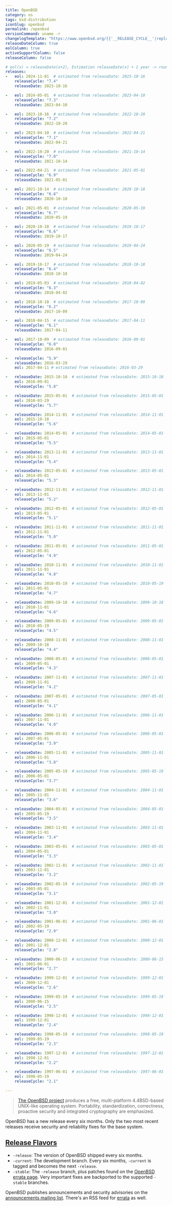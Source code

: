 ```yaml
---
title: OpenBSD
category: os
tags: bsd-distribution
iconSlug: openbsd
permalink: /openbsd
versionCommand: uname -r
changelogTemplate: "https://www.openbsd.org/{{'__RELEASE_CYCLE__'|replace:'.',''}}.html"
releaseDateColumn: true
eolColumn: true
activeSupportColumn: false
releaseColumn: false

# eol(x) = releaseDate(x+2), Estimation releaseDate(x) + 1 year -> round to first of next month
releases:
-   eol: 2024-11-01  # estimated from releaseDate: 2023-10-16
    releaseCycle: "7.4"
    releaseDate: 2023-10-16

-   eol: 2024-05-01  # estimated from releaseDate: 2023-04-10
    releaseCycle: "7.3"
    releaseDate: 2023-04-10

-   eol: 2023-10-16  # estimated from releaseDate: 2022-10-20
    releaseCycle: "7.2"
    releaseDate: 2022-10-20

-   eol: 2023-04-10  # estimated from releaseDate: 2022-04-21
    releaseCycle: "7.1"
    releaseDate: 2022-04-21

-   eol: 2022-10-20  # estimated from releaseDate: 2021-10-14
    releaseCycle: "7.0"
    releaseDate: 2021-10-14

-   eol: 2022-04-21  # estimated from releaseDate: 2021-05-01
    releaseCycle: "6.9"
    releaseDate: 2021-05-01

-   eol: 2021-10-14  # estimated from releaseDate: 2020-10-18
    releaseCycle: "6.8"
    releaseDate: 2020-10-18

-   eol: 2021-05-01  # estimated from releaseDate: 2020-05-19
    releaseCycle: "6.7"
    releaseDate: 2020-05-19

-   eol: 2020-10-18  # estimated from releaseDate: 2019-10-17
    releaseCycle: "6.6"
    releaseDate: 2019-10-17

-   eol: 2020-05-19  # estimated from releaseDate: 2019-04-24
    releaseCycle: "6.5"
    releaseDate: 2019-04-24

-   eol: 2019-10-17  # estimated from releaseDate: 2018-10-18
    releaseCycle: "6.4"
    releaseDate: 2018-10-18

-   eol: 2019-05-03  # estimated from releaseDate: 2018-04-02
    releaseCycle: "6.3"
    releaseDate: 2018-04-02

-   eol: 2018-10-18  # estimated from releaseDate: 2017-10-09
    releaseCycle: "6.2"
    releaseDate: 2017-10-09

-   eol: 2018-04-15  # estimated from releaseDate: 2017-04-11
    releaseCycle: "6.1"
    releaseDate: 2017-04-11

-   eol: 2017-10-09  # estimated from releaseDate: 2016-09-01
    releaseCycle: "6.0"
    releaseDate: 2016-09-01

-   releaseCycle: "5.9"
    releaseDate: 2016-03-29
    eol: 2017-04-11 # estimated from releaseDate: 2016-03-29

-   releaseDate: 2015-10-18  # estimated from releaseDate: 2015-10-18
    eol: 2016-09-01
    releaseCycle: "5.8"

-   releaseDate: 2015-05-01  # estimated from releaseDate: 2015-05-01
    eol: 2016-03-29
    releaseCycle: "5.7"

-   releaseDate: 2014-11-01  # estimated from releaseDate: 2014-11-01
    eol: 2015-10-18
    releaseCycle: "5.6"

-   releaseDate: 2014-05-01  # estimated from releaseDate: 2014-05-01
    eol: 2015-05-01
    releaseCycle: "5.5"

-   releaseDate: 2013-11-01  # estimated from releaseDate: 2013-11-01
    eol: 2014-11-01
    releaseCycle: "5.4"

-   releaseDate: 2013-05-01  # estimated from releaseDate: 2013-05-01
    eol: 2014-05-01
    releaseCycle: "5.3"

-   releaseDate: 2012-11-01  # estimated from releaseDate: 2012-11-01
    eol: 2013-11-01
    releaseCycle: "5.2"

-   releaseDate: 2012-05-01  # estimated from releaseDate: 2012-05-01
    eol: 2013-05-01
    releaseCycle: "5.1"

-   releaseDate: 2011-11-01  # estimated from releaseDate: 2011-11-01
    eol: 2012-11-01
    releaseCycle: "5.0"

-   releaseDate: 2011-05-01  # estimated from releaseDate: 2011-05-01
    eol: 2012-05-01
    releaseCycle: "4.9"

-   releaseDate: 2010-11-01  # estimated from releaseDate: 2010-11-01
    eol: 2011-11-01
    releaseCycle: "4.8"

-   releaseDate: 2010-05-19  # estimated from releaseDate: 2010-05-19
    eol: 2011-05-01
    releaseCycle: "4.7"

-   releaseDate: 2009-10-18  # estimated from releaseDate: 2009-10-18
    eol: 2010-11-01
    releaseCycle: "4.6"

-   releaseDate: 2009-05-01  # estimated from releaseDate: 2009-05-01
    eol: 2010-05-19
    releaseCycle: "4.5"

-   releaseDate: 2008-11-01  # estimated from releaseDate: 2008-11-01
    eol: 2009-10-18
    releaseCycle: "4.4"

-   releaseDate: 2008-05-01  # estimated from releaseDate: 2008-05-01
    eol: 2009-05-01
    releaseCycle: "4.3"

-   releaseDate: 2007-11-01  # estimated from releaseDate: 2007-11-01
    eol: 2008-11-01
    releaseCycle: "4.2"

-   releaseDate: 2007-05-01  # estimated from releaseDate: 2007-05-01
    eol: 2008-05-01
    releaseCycle: "4.1"

-   releaseDate: 2006-11-01  # estimated from releaseDate: 2006-11-01
    eol: 2007-11-01
    releaseCycle: "4.0"

-   releaseDate: 2006-05-01  # estimated from releaseDate: 2006-05-01
    eol: 2007-05-01
    releaseCycle: "3.9"

-   releaseDate: 2005-11-01  # estimated from releaseDate: 2005-11-01
    eol: 2006-11-01
    releaseCycle: "3.8"

-   releaseDate: 2005-05-19  # estimated from releaseDate: 2005-05-19
    eol: 2006-05-01
    releaseCycle: "3.7"

-   releaseDate: 2004-11-01  # estimated from releaseDate: 2004-11-01
    eol: 2005-11-01
    releaseCycle: "3.6"

-   releaseDate: 2004-05-01  # estimated from releaseDate: 2004-05-01
    eol: 2005-05-19
    releaseCycle: "3.5"

-   releaseDate: 2003-11-01  # estimated from releaseDate: 2003-11-01
    eol: 2004-11-01
    releaseCycle: "3.4"

-   releaseDate: 2003-05-01  # estimated from releaseDate: 2003-05-01
    eol: 2004-05-01
    releaseCycle: "3.3"

-   releaseDate: 2002-11-01  # estimated from releaseDate: 2002-11-01
    eol: 2003-11-01
    releaseCycle: "3.2"

-   releaseDate: 2002-05-19  # estimated from releaseDate: 2002-05-19
    eol: 2003-05-01
    releaseCycle: "3.1"

-   releaseDate: 2001-12-01  # estimated from releaseDate: 2001-12-01
    eol: 2002-11-01
    releaseCycle: "3.0"

-   releaseDate: 2001-06-01  # estimated from releaseDate: 2001-06-01
    eol: 2002-05-19
    releaseCycle: "2.9"

-   releaseDate: 2000-12-01  # estimated from releaseDate: 2000-12-01
    eol: 2001-12-01
    releaseCycle: "2.8"

-   releaseDate: 2000-06-15  # estimated from releaseDate: 2000-06-15
    eol: 2001-06-01
    releaseCycle: "2.7"

-   releaseDate: 1999-12-01  # estimated from releaseDate: 1999-12-01
    eol: 2000-12-01
    releaseCycle: "2.6"

-   releaseDate: 1999-05-19  # estimated from releaseDate: 1999-05-19
    eol: 2000-06-15
    releaseCycle: "2.5"

-   releaseDate: 1998-12-01  # estimated from releaseDate: 1998-12-01
    eol: 1999-12-01
    releaseCycle: "2.4"

-   releaseDate: 1998-05-19  # estimated from releaseDate: 1998-05-19
    eol: 1999-05-19
    releaseCycle: "2.3"

-   releaseDate: 1997-12-01  # estimated from releaseDate: 1997-12-01
    eol: 1998-12-01
    releaseCycle: "2.2"

-   releaseDate: 1997-06-01  # estimated from releaseDate: 1997-06-01
    eol: 1998-05-19
    releaseCycle: "2.1"

---
```


> [The OpenBSD project](https://www.openbsd.org/) produces a free, multi-platform 4.4BSD-based
> UNIX-like operating system. Portability, standardization, correctness, proactive
> security and integrated cryptography are emphasized.

OpenBSD has a new release every six months. Only the two most recent releases receive security and
reliability fixes for the base system.

## [Release Flavors](https://www.openbsd.org/faq/faq5.html#Flavors "OpenBSD FAQ, Flavors Section")

- `-release`: The version of OpenBSD shipped every six months.
- `-current`: The development branch. Every six months, `-current` is tagged and becomes the next
  `-release`.
- `-stable`: The `-release` branch, plus patches found on the [OpenBSD errata page](https://www.openbsd.org/errata.html).
  Very important fixes are backported to the supported `-stable` branches.

OpenBSD publishes announcements and security advisories on the [announcements mailing list](https://lists.openbsd.org/cgi-bin/mj_wwwusr?func=lists-long-full&extra=announce).
There's an RSS feed for [errata](https://undeadly.org/errata/errata.rss "Undeadly Errata RSS feed")
as well.
